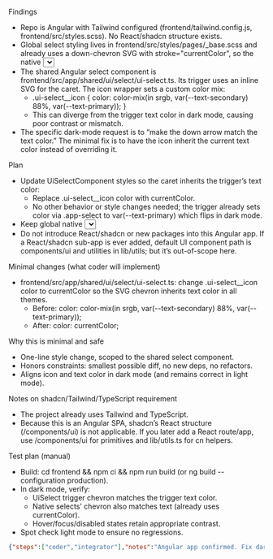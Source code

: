 Findings
- Repo is Angular with Tailwind configured (frontend/tailwind.config.js, frontend/src/styles.scss). No React/shadcn structure exists.
- Global select styling lives in frontend/src/styles/pages/_base.scss and already uses a down-chevron SVG with stroke="currentColor", so the native <select> caret tracks text color (both light/dark).
- The shared Angular select component is frontend/src/app/shared/ui/select/ui-select.ts. Its trigger uses an inline SVG for the caret. The icon wrapper sets a custom color mix:
  - .ui-select__icon { color: color-mix(in srgb, var(--text-secondary) 88%, var(--text-primary)); }
  - This can diverge from the trigger text color in dark mode, causing poor contrast or mismatch.
- The specific dark-mode request is to “make the down arrow match the text color.” The minimal fix is to have the icon inherit the current text color instead of overriding it.

Plan
- Update UiSelectComponent styles so the caret inherits the trigger’s text color:
  - Replace .ui-select__icon color with currentColor.
  - No other behavior or style changes needed; the trigger already sets color via .app-select to var(--text-primary) which flips in dark mode.
- Keep global native <select> styles unchanged (they already use stroke=currentColor).
- Do not introduce React/shadcn or new packages into this Angular app. If a React/shadcn sub-app is ever added, default UI component path is components/ui and utilities in lib/utils; but it’s out-of-scope here.

Minimal changes (what coder will implement)
- frontend/src/app/shared/ui/select/ui-select.ts: change .ui-select__icon color to currentColor so the SVG chevron inherits text color in all themes.
  - Before: color: color-mix(in srgb, var(--text-secondary) 88%, var(--text-primary));
  - After: color: currentColor;

Why this is minimal and safe
- One-line style change, scoped to the shared select component.
- Honors constraints: smallest possible diff, no new deps, no refactors.
- Aligns icon and text color in dark mode (and remains correct in light mode).

Notes on shadcn/Tailwind/TypeScript requirement
- The project already uses Tailwind and TypeScript.
- Because this is an Angular SPA, shadcn’s React structure (/components/ui) is not applicable. If you later add a React route/app, use /components/ui for primitives and lib/utils.ts for cn helpers.

Test plan (manual)
- Build: cd frontend && npm ci && npm run build (or ng build --configuration production).
- In dark mode, verify:
  - UiSelect trigger chevron matches the trigger text color.
  - Native selects’ chevron also matches text (already uses currentColor).
  - Hover/focus/disabled states retain appropriate contrast.
- Spot check light mode to ensure no regressions.

```json
{"steps":["coder","integrator"],"notes":"Angular app confirmed. Fix dark-mode caret by having UiSelectComponent’s icon inherit text color: set `.ui-select__icon { color: currentColor; }`. Global native <select> already uses stroke='currentColor', so no change needed. Do not introduce React/shadcn; if a React sub-app is ever added, default to `components/ui` and `lib/utils` per shadcn conventions.","tests":"1) ng build production. 2) In dark mode, open pages that use UiSelect and native <select>; verify the down-arrow matches the text color across default/hover/focus/disabled. 3) Sanity-check light mode for regressions."}
```
